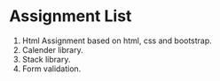# Assignment List

1. Html Assignment based on html, css and bootstrap.
2. Calender library.
3. Stack library.
4. Form validation.
